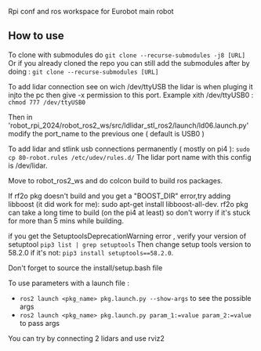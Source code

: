 Rpi conf and ros workspace for Eurobot main robot

## How to use

To clone with submodules do ```git clone --recurse-submodules -j8 [URL] ```
Or if you already cloned the repo you can still add the submodules after by doing : ```git clone --recurse-submodules [URL]```


To add lidar connection see on wich /dev/ttyUSB the lidar is when pluging it injto the pc then give -x permission to this port. Example xith /dev/ttyUSB0 :  ```chmod 777 /dev/ttyUSB0```

Then in 'robot_rpi_2024/robot_ros2_ws/src/ldlidar_stl_ros2/launch/ld06.launch.py' modify the port_name to the previous one ( default is USB0 )

To add lidar and stlink usb connections permanently ( mostly on pi4 ):
```sudo cp 80-robot.rules /etc/udev/rules.d/```
The lidar port name with this config is /dev/lidar.

Move to robot_ros2_ws and do colcon build to build ros packages.

If rf2o pkg doesn't build and you get a "BOOST_DIR" error,try adding libboost (it did work for me): sudo apt-get install libboost-all-dev.
rf2o pkg can take a long time to build (on the pi4 at least) so don't worry if it's stuck for more than 5 mins while building.

if you get the SetuptoolsDeprecationWarning error , verify your version of setuptool ```pip3 list | grep setuptools```
Then change setup tools version to 58.2.0 if it's not: ```pip3 install setuptools==58.2.0```.

Don't forget to source the install/setup.bash file

To use parameters with a launch file :
- `ros2 launch <pkg_name> pkg.launch.py --show-args` to see the possible args
- `ros2 launch <pkg_name> pkg.launch.py param_1:=value param_2:=value ` to pass args 

You can try by connecting 2 lidars and use rviz2